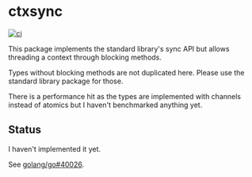 # ctxsync

[![ci](https://github.com/nhooyr/ctxsync/workflows/ci/badge.svg)](https://github.com/nhooyr/ctxsync/actions?query=workflow%3Aci)

This package implements the standard library's sync API but allows threading a context through
blocking methods.

Types without blocking methods are not duplicated here. Please use the standard library package
for those.

There is a performance hit as the types are implemented with channels instead of atomics but
I haven't benchmarked anything yet.

## Status

I haven't implemented it yet.

See [golang/go#40026](https://github.com/golang/go/issues/40026).
